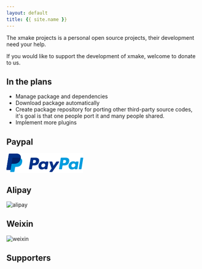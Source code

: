 ```yaml
---
layout: default
title: {{ site.name }}
---
```


<div id="donate"></div>

The xmake projects is a personal open source projects, their development need your help.

If you would like to support the development of xmake, welcome to donate to us.

## In the plans

* Manage package and dependencies
* Download package automatically
* Create package repository for porting other third-party source codes, it's goal is that one people port it and many people shared.
* Implement more plugins

## Paypal

[![Paypal Me](/img/paypal.png)](http://paypal.me/tboox/5)

## Alipay 

<img src="{{site.baseurl}}/img/alipay.png" alt="alipay" width="256" height="256">

## Weixin 

<img src="{{site.baseurl}}/img/weixin.png" alt="weixin" width="218" height="218">

## Supporters


